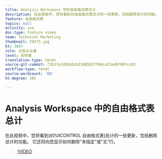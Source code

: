 ```yaml
---
title: Analysis Workspace 中的自由格式表总计
description: 在此视频中，您将看到对自由格式表总计的一些更新，包括删除总计的功能。
feature: 自由格式表
topics: null
activity: use
doc-type: feature video
team: Technical Marketing
thumbnail: 29273.jpg
kt: 3857
role: 业务从业者
level: 初学者
translation-type: tm+mt
source-git-commit: f3b3fa7d91b0cb21005b57768ca23ed6700fcc03
workflow-type: tm+mt
source-wordcount: '68'
ht-degree: 20%

---
```



# Analysis Workspace 中的自由格式表总计

在此视频中，您将看到对[!UICONTROL 自由格式表]总计的一些更新，包括删除总计的功能。 它还将向您显示如何删除“未指定”或“无”行。

>[!VIDEO](https://video.tv.adobe.com/v/29273/?quality=12)
